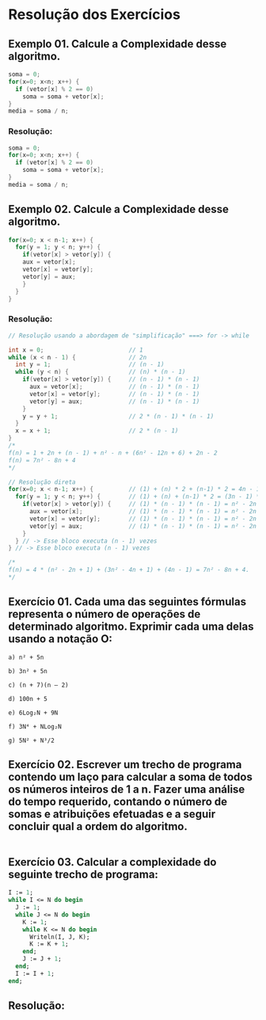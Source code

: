 # Resolução dos Exercícios

## Exemplo 01. Calcule a Complexidade desse algoritmo.
```c
soma = 0;
for(x=0; x<n; x++) {
  if (vetor[x] % 2 == 0)
    soma = soma + vetor[x];
}
media = soma / n;
```
### Resolução: 
```c
soma = 0;
for(x=0; x<n; x++) {
  if (vetor[x] % 2 == 0)
    soma = soma + vetor[x];
}
media = soma / n;
```
## Exemplo 02. Calcule a Complexidade desse algoritmo.
```c
for(x=0; x < n-1; x++) {
  for(y = 1; y < n; y++) {
    if(vetor[x] > vetor[y]) {
    aux = vetor[x];
    vetor[x] = vetor[y];
    vetor[y] = aux;
    }
  }
}
```
### Resolução: 
```c
// Resolução usando a abordagem de "simplificação" ===> for -> while

int x = 0;                        // 1 
while (x < n - 1) {               // 2n
  int y = 1;                      // (n - 1)
  while (y < n) {                 // (n) * (n - 1)
    if(vetor[x] > vetor[y]) {     // (n - 1) * (n - 1)
      aux = vetor[x];             // (n - 1) * (n - 1)
      vetor[x] = vetor[y];        // (n - 1) * (n - 1)
      vetor[y] = aux;             // (n - 1) * (n - 1)
    }
    y = y + 1;                    // 2 * (n - 1) * (n - 1)
  }
  x = x + 1;                      // 2 * (n - 1)
}
/*
f(n) = 1 + 2n + (n - 1) + n² - n + (6n² - 12n + 6) + 2n - 2
f(n) = 7n² - 8n + 4
*/

// Resolução direta
for(x=0; x < n-1; x++) {          // (1) + (n) * 2 + (n-1) * 2 = 4n - 1
  for(y = 1; y < n; y++) {        // (1) + (n) + (n-1) * 2 = (3n - 1) * (n - 1) = 3n² - 4n + 1
    if(vetor[x] > vetor[y]) {     // (1) * (n - 1) * (n - 1) = n² - 2n + 1
      aux = vetor[x];             // (1) * (n - 1) * (n - 1) = n² - 2n + 1
      vetor[x] = vetor[y];        // (1) * (n - 1) * (n - 1) = n² - 2n + 1
      vetor[y] = aux;             // (1) * (n - 1) * (n - 1) = n² - 2n + 1
    }
  } // -> Esse bloco executa (n - 1) vezes
} // -> Esse bloco executa (n - 1) vezes

/*
f(n) = 4 * (n² - 2n + 1) + (3n² - 4n + 1) + (4n - 1) = 7n² - 8n + 4.
*/
```

## Exercício 01. Cada uma das seguintes fórmulas representa o número de operações de determinado algoritmo. Exprimir cada uma delas usando a notação O:
```
a) n² + 5n

b) 3n² + 5n

c) (n + 7)(n – 2)

d) 100n + 5

e) 6Log₂N + 9N

f) 3N⁴ + NLog₂N

g) 5N² + N³/2
```

## Exercício 02. Escrever um trecho de programa contendo um laço para calcular a soma de todos os números inteiros de 1 a n. Fazer uma análise do tempo requerido, contando o número de somas e atribuições efetuadas e a seguir concluir qual a ordem do algoritmo.

```c 

```


## Exercício 03. Calcular a complexidade do seguinte trecho de programa:

```pascal
I := 1;
while I <= N do begin
  J := 1;
  while J <= N do begin
    K := 1;
    while K <= N do begin
      Writeln(I, J, K);
      K := K + 1;
    end;
    J := J + 1;
  end;
  I := I + 1;
end;
```

## Resolução: 
```pascal

```